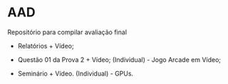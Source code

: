 # AAD
Repositório para compilar avaliação final


- Relatórios + Vídeo;

- Questão 01 da Prova 2 + Vídeo; (Individual) - Jogo Arcade em Vídeo;

- Seminário + Vídeo. (Individual) - GPUs.
